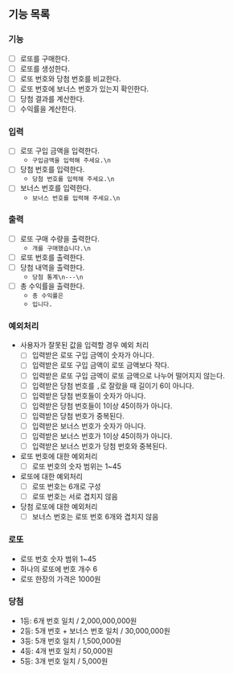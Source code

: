 ## 기능 목록
### 기능
- [ ] 로또를 구매한다.
- [ ] 로또를 생성한다.
- [ ] 로또 번호와 당첨 번호를 비교한다.
- [ ] 로또 번호에 보너스 번호가 있는지 확인한다.
- [ ] 당첨 결과를 계산한다.
- [ ] 수익률을 계산한다.
### 입력
- [ ] 로또 구입 금액을 입력한다.
  - `구입금액을 입력해 주세요.\n`
- [ ] 당첨 번호를 입력한다.
  - `당첨 번호를 입력해 주세요.\n`
- [ ] 보너스 번호를 입력한다.
  - `보너스 번호를 입력해 주세요.\n`
### 출력
- [ ] 로또 구매 수량을 출력한다.
  - `개를 구매했습니다.\n`
- [ ] 로또 번호를 출력한다.
- [ ] 당첨 내역을 출력한다.
  - `당첨 통계\n---\n`
- [ ] 총 수익률을 출력한다.
  - `총 수익률은 `
  - `입니다.`
### 예외처리
- 사용자가 잘못된 값을 입력할 경우 예외 처리
  - [ ] 입력받은 로또 구입 금액이 숫자가 아니다.
  - [ ] 입력받은 로또 구입 금액이 로또 금액보다 작다.
  - [ ] 입력받은 로또 구입 금액이 로또 금액으로 나누어 떨어지지 않는다.
  - [ ] 입력받은 당첨 번호를 `,`로 잘랐을 때 길이기 6이 아니다.
  - [ ] 입력받은 당첨 번호들이 숫자가 아니다.
  - [ ] 입력받은 당첨 번호들이 1이상 45이하가 아니다.
  - [ ] 입력받은 당첨 번호가 중복된다.
  - [ ] 입력받은 보너스 번호가 숫자가 아니다.
  - [ ] 입력받은 보너스 번호가 1이상 45이하가 아니다.
  - [ ] 입력받은 보너스 번호가 당첨 번호와 중복된다.
- 로또 번호에 대한 예외처리
  - [ ] 로또 번호의 숫자 범위는 1~45
- 로또에 대한 예외처리
  - [ ] 로또 번호는 6개로 구성
  - [ ] 로또 번호는 서로 겹치지 않음
- 당첨 로또에 대한 예외처리
  - [ ] 보너스 번호는 로또 번호 6개와 겹치지 않음
### 로또
- 로또 번호 숫자 범위 1~45
- 하나의 로또에 번호 개수 6
- 로또 한장의 가격은 1000원
### 당첨
- 1등: 6개 번호 일치 / 2,000,000,000원
- 2등: 5개 번호 + 보너스 번호 일치 / 30,000,000원
- 3등: 5개 번호 일치 / 1,500,000원
- 4등: 4개 번호 일치 / 50,000원
- 5등: 3개 번호 일치 / 5,000원
